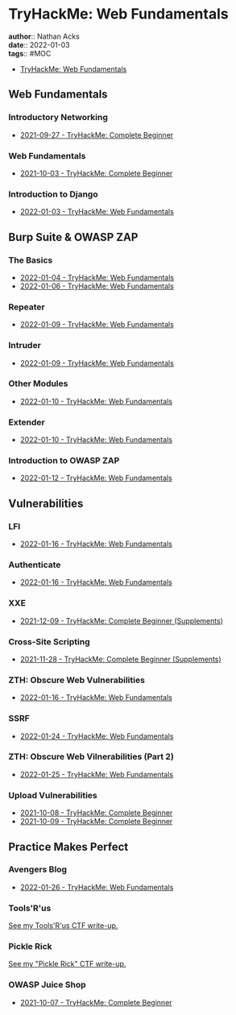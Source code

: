 # TryHackMe: Web Fundamentals

**author**:: Nathan Acks  
**date**:: 2022-01-03  
**tags**:: #MOC

* [TryHackMe: Web Fundamentals](https://tryhackme.com/path/outline/web)

## Web Fundamentals

### Introductory Networking

* [2021-09-27 - TryHackMe: Complete Beginner](../log/2021-09-27-tryhackme-complete-beginner.md)

### Web Fundamentals

* [2021-10-03 - TryHackMe: Complete Beginner](../log/2021-10-03-tryhackme-complete-beginner.md)

### Introduction to Django

* [2022-01-03 - TryHackMe: Web Fundamentals](../log/2022-01-03-tryhackme-web-fundamentals.md)

## Burp Suite & OWASP ZAP

### The Basics

* [2022-01-04 - TryHackMe: Web Fundamentals](../log/2022-01-04-tryhackme-web-fundamentals.md)
* [2022-01-06 - TryHackMe: Web Fundamentals](../log/2022-01-06-tryhackme-web-fundamentals.md)

### Repeater

* [2022-01-09 - TryHackMe: Web Fundamentals](../log/2022-01-09-tryhackme-web-fundamentals.md)

### Intruder

* [2022-01-09 - TryHackMe: Web Fundamentals](../log/2022-01-09-tryhackme-web-fundamentals.md)

### Other Modules

* [2022-01-10 - TryHackMe: Web Fundamentals](../log/2022-01-10-tryhackme-web-fundamentals.md)

### Extender

* [2022-01-10 - TryHackMe: Web Fundamentals](../log/2022-01-10-tryhackme-web-fundamentals.md)

### Introduction to OWASP ZAP

* [2022-01-12 - TryHackMe: Web Fundamentals](../log/2022-01-12-tryhackme-web-fundamentals.md)

## Vulnerabilities

### LFI

* [2022-01-16 - TryHackMe: Web Fundamentals](../log/2022-01-16-tryhackme-web-fundamentals.md)

### Authenticate

* [2022-01-16 - TryHackMe: Web Fundamentals](../log/2022-01-16-tryhackme-web-fundamentals.md)

### XXE

* [2021-12-09 - TryHackMe: Complete Beginner (Supplements)](../log/2021-12-09-tryhackme-complete-beginner-supplements.md)

### Cross-Site Scripting

* [2021-11-28 - TryHackMe: Complete Beginner (Supplements)](../log/2021-11-28-tryhackme-complete-beginner-supplements.md)

### ZTH: Obscure Web Vulnerabilities

* [2022-01-16 - TryHackMe: Web Fundamentals](../log/2022-01-16-tryhackme-web-fundamentals.md)

### SSRF

* [2022-01-24 - TryHackMe: Web Fundamentals](../log/2022-01-24-tryhackme-web-fundamentals.md)

### ZTH: Obscure Web Vilnerabilities (Part 2)

* [2022-01-25 - TryHackMe: Web Fundamentals](../log/2022-01-25-tryhackme-web-fundamentals.md)

### Upload Vulnerabilities

* [2021-10-08 - TryHackMe: Complete Beginner](../log/2021-10-08-tryhackme-complete-beginner.md)
* [2021-10-09 - TryHackMe: Complete Beginner](../log/2021-10-09-tryhackme-complete-beginner.md)

## Practice Makes Perfect

### Avengers Blog

* [2022-01-26 - TryHackMe: Web Fundamentals](../log/2022-01-26-tryhackme-web-fundamentals.md)

### Tools'R'us

[See my Tools'R'us CTF write-up.](tryhackme-tools-r-us.md)

### Pickle Rick

[See my "Pickle Rick" CTF write-up.](../notes/tryhackme-pickle-rick.md)

### OWASP Juice Shop

* [2021-10-07 - TryHackMe: Complete Beginner](../log/2021-10-07-tryhackme-complete-beginner.md)
